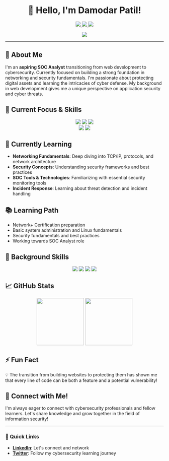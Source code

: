 <h1 align="center">👋 Hello, I'm Damodar Patil!</h1>
<p align="center">
  <a href="https://www.linkedin.com/in/damodarpatil">
    <img src="https://img.shields.io/badge/-DamodarPatil-blue?style=flat&logo=Linkedin&logoColor=white" />
  </a>
  <a href="https://twitter.com/damodar_83">
    <img src="https://img.shields.io/badge/-@damodar_83-1ca0f1?style=flat&logo=twitter&logoColor=white" />
  </a>
  <a href="mailto:patildamodar1983@gmail.com">
    <img src="https://img.shields.io/badge/-patildamodar1983@gmail.com-c14438?style=flat&logo=Gmail&logoColor=white" />
  </a>
</p>

<p align="center">
  <img src="https://readme-typing-svg.herokuapp.com?font=Fira+Code&size=22&pause=1000&color=F7F7F7&center=true&vCenter=true&width=600&lines=Aspiring+SOC+Analyst+%7C+Cybersecurity+Enthusiast;Network+Security+%7C+Continuous+Learner" />
</p>

---

## 🚀 About Me
I'm an **aspiring SOC Analyst** transitioning from web development to cybersecurity. Currently focused on building a strong foundation in networking and security fundamentals. I'm passionate about protecting digital assets and learning the intricacies of cyber defense. My background in web development gives me a unique perspective on application security and cyber threats.

## 🔧 Current Focus & Skills
<p align="center">
  <img src="https://img.shields.io/badge/-Network_Security-00416A?style=for-the-badge&logo=cisco&logoColor=white" />
  <img src="https://img.shields.io/badge/-TCP/IP-007ACC?style=for-the-badge&logo=windows-terminal&logoColor=white" />
  <img src="https://img.shields.io/badge/-Linux-FCC624?style=for-the-badge&logo=linux&logoColor=black" />
  <br/>
  <img src="https://img.shields.io/badge/-Wireshark-1679A7?style=for-the-badge&logo=wireshark&logoColor=white" />
  <img src="https://img.shields.io/badge/-Security_Fundamentals-FF0000?style=for-the-badge&logo=security&logoColor=white" />
</p>

## 🌱 Currently Learning
- **Networking Fundamentals**: Deep diving into TCP/IP, protocols, and network architecture
- **Security Concepts**: Understanding security frameworks and best practices
- **SOC Tools & Technologies**: Familiarizing with essential security monitoring tools
- **Incident Response**: Learning about threat detection and incident handling

## 📚 Learning Path
- Network+ Certification preparation
- Basic system administration and Linux fundamentals
- Security fundamentals and best practices
- Working towards SOC Analyst role

## 💼 Background Skills
<p align="center">
  <img src="https://img.shields.io/badge/-HTML5-E34F26?style=for-the-badge&logo=html5&logoColor=white" />
  <img src="https://img.shields.io/badge/-CSS3-1572B6?style=for-the-badge&logo=css3&logoColor=white" />
  <img src="https://img.shields.io/badge/-JavaScript-F7DF1E?style=for-the-badge&logo=javascript&logoColor=black" />
  <img src="https://img.shields.io/badge/-React-61DAFB?style=for-the-badge&logo=react&logoColor=black" />
</p>

## 📈 GitHub Stats
<div align="center">
  <img height="150em" src="https://github-readme-stats.vercel.app/api?username=damodarpatil&show_icons=true&theme=radical" />
  <img height="150em" src="https://github-readme-stats.vercel.app/api/top-langs/?username=damodarpatil&layout=compact&theme=radical" />
</div>

## ⚡ Fun Fact
💡 The transition from building websites to protecting them has shown me that every line of code can be both a feature and a potential vulnerability!

## 🤝 Connect with Me!
I'm always eager to connect with cybersecurity professionals and fellow learners. Let's share knowledge and grow together in the field of information security!

---

### 🔗 Quick Links
- **[LinkedIn](https://www.linkedin.com/in/damodarpatil)**: Let's connect and network
- **[Twitter](https://twitter.com/damodar_83)**: Follow my cybersecurity learning journey
